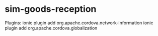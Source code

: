 # sim-goods-reception

Plugins: 
ionic plugin add org.apache.cordova.network-information
ionic plugin add org.apache.cordova.globalization
